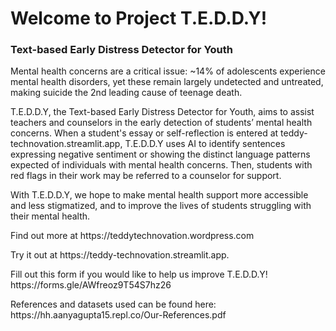 <h1>Welcome to Project T.E.D.D.Y!</h1>
<h3>Text-based Early Distress Detector for Youth</h3>
<p>Mental health concerns are a critical issue: ~14% of adolescents experience mental health disorders, yet these remain largely undetected and untreated, making suicide the 2nd leading cause of teenage death.</p>
<p>T.E.D.D.Y, the Text-based Early Distress Detector for Youth, aims to assist teachers and counselors in the early detection of students’ mental health concerns. When a student's essay or self-reflection is entered at teddy-technovation.streamlit.app, T.E.D.D.Y uses AI to identify sentences expressing negative sentiment or showing the distinct language patterns expected of individuals with mental health concerns. Then, students with red flags in their work may be referred to a counselor for support.</p>
<p>With T.E.D.D.Y, we hope to make mental health support more accessible and less stigmatized, and to improve the lives of students struggling with their mental health.</p>
<p>Find out more at https://teddytechnovation.wordpress.com</p>
<p>Try it out at https://teddy-technovation.streamlit.app.</p>
<p>Fill out this form if you would like to help us improve T.E.D.D.Y! https://forms.gle/AWfreoz9T54S7hz26</p>
<p>References and datasets used can be found here: https://hh.aanyagupta15.repl.co/Our-References.pdf</p>
